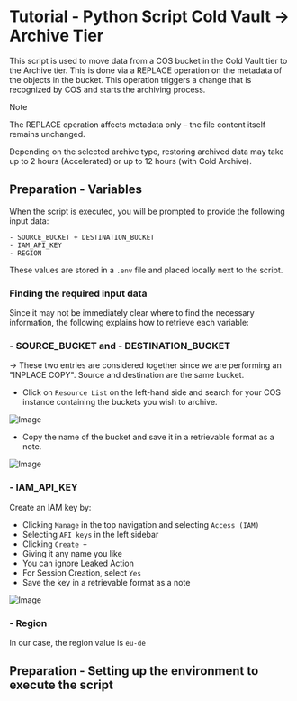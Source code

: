 # Tutorial - Python Script Cold Vault -> Archive Tier

This script is used to move data from a COS bucket in the Cold Vault tier to the Archive tier. This is done via a REPLACE operation on the metadata of the objects in the bucket. This operation triggers a change that is recognized by COS and starts the archiving process.

> [!NOTE]  
> The REPLACE operation affects metadata only – the file content itself remains unchanged.  
>  
> Depending on the selected archive type, restoring archived data may take up to 2 hours (Accelerated) or up to 12 hours (with Cold Archive).       

## Preparation - Variables

When the script is executed, you will be prompted to provide the following input data: 

    - SOURCE_BUCKET + DESTINATION_BUCKET
    - IAM_API_KEY
    - REGION

These values are stored in a `.env` file and placed locally next to the script.

### Finding the required input data

Since it may not be immediately clear where to find the necessary information, the following explains how to retrieve each variable:


### - SOURCE_BUCKET and - DESTINATION_BUCKET

-> These two entries are considered together since we are performing an "INPLACE COPY". Source and destination are the same bucket.

- Click on ``Resource List`` on the left-hand side and search for your COS instance containing the buckets you wish to archive.   

![Image](https://github.com/user-attachments/assets/e9d100d3-4c2b-46c9-b002-f847af128bff)

- Copy the name of the bucket and save it in a retrievable format as a note. 

![Image](https://github.com/user-attachments/assets/23996861-7842-4aed-b5f1-704632c81da7)


### - IAM_API_KEY

Create an IAM key by:
- Clicking ``Manage`` in the top navigation and selecting ``Access (IAM)``
- Selecting ``API keys`` in the left sidebar
- Clicking ``Create +``  
- Giving it any name you like
- You can ignore Leaked Action
- For Session Creation, select ``Yes``
- Save the key in a retrievable format as a note

![Image](https://github.com/user-attachments/assets/19934ff3-fce4-4bc5-9059-e0440abaa38b)

### - Region

In our case, the region value is ``eu-de``

## Preparation - Setting up the environment to execute the script

### 
